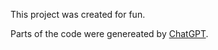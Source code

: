 This project was created for fun.

Parts of the code were genereated by [ChatGPT](https://chatgpt.com/).
